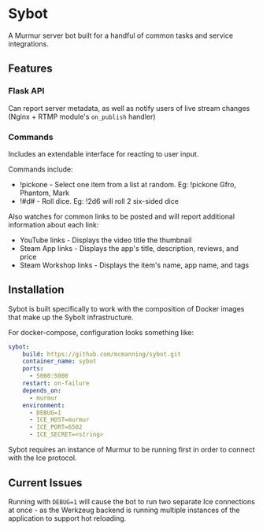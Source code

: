 # Sybot

A Murmur server bot built for a handful of common tasks and service integrations.

## Features

### Flask API

Can report server metadata, as well as notify users of live stream changes (Nginx + RTMP module's `on_publish` handler)

### Commands

Includes an extendable interface for reacting to user input.

Commands include:

* !pickone - Select one item from a list at random. Eg: !pickone Gfro, Phantom, Mark
* !#d# - Roll dice. Eg: !2d6 will roll 2 six-sided dice

Also watches for common links to be posted and will report additional information about each link:

* YouTube links - Displays the video title the thumbnail
* Steam App links - Displays the app's title, description, reviews, and price
* Steam Workshop links - Displays the item's name, app name, and tags

## Installation

Sybot is built specifically to work with the composition of Docker images that make up the Sybolt infrastructure.

For docker-compose, configuration looks something like:

```yaml
sybot:
    build: https://github.com/mcmanning/sybot.git
    container_name: sybot
    ports:
      - 5000:5000
    restart: on-failure
    depends_on:
      - murmur
    environment:
      - DEBUG=1
      - ICE_HOST=murmur
      - ICE_PORT=6502
      - ICE_SECRET=<string>
```

Sybot requires an instance of Murmur to be running first in order to connect with the Ice protocol. 

## Current Issues

Running with `DEBUG=1` will cause the bot to run two separate Ice connections at once - as the Werkzeug backend is running multiple instances of the application to support hot reloading. 
